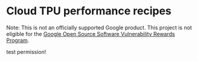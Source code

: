 # Cloud TPU performance recipes

Note: This is not an officially supported Google product. This project is not
eligible for the [Google Open Source Software Vulnerability Rewards
Program](https://bughunters.google.com/open-source-security).

test permission!

